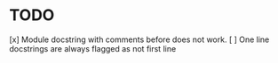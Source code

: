 # TODO

[x] Module docstring with comments before does not work.
[ ] One line docstrings are always flagged as not first line
